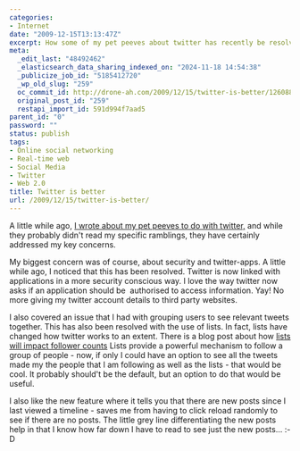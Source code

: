 ```yaml
---
categories:
- Internet
date: "2009-12-15T13:13:47Z"
excerpt: How some of my pet peeves about twitter has recently be resolved. Yay!
meta:
  _edit_last: "48492462"
  _elasticsearch_data_sharing_indexed_on: "2024-11-18 14:54:38"
  _publicize_job_id: "5185412720"
  _wp_old_slug: "259"
  oc_commit_id: http://drone-ah.com/2009/12/15/twitter-is-better/1260882840
  original_post_id: "259"
  restapi_import_id: 591d994f7aad5
parent_id: "0"
password: ""
status: publish
tags:
- Online social networking
- Real-time web
- Social Media
- Twitter
- Web 2.0
title: Twitter is better
url: /2009/12/15/twitter-is-better/
---
```


A little while ago,
[I wrote about my pet peeves to do with twitter,](/2009/03/09/making-twitter-bettermaking-twitter-better/)
and while they probably didn't read my specific ramblings, they have certainly
addressed my key concerns.

My biggest concern was of course, about security and twitter-apps. A little
while ago, I noticed that this has been resolved. Twitter is now linked with
applications in a more security conscious way. I love the way twitter now asks
if an application should be  authorised to access information. Yay! No more
giving my twitter account details to third party websites.

I also covered an issue that I had with grouping users to see relevant tweets
together. This has also been resolved with the use of lists. In fact, lists have
changed how twitter works to an extent. There is a blog post about how
[lists will impact follower counts](http://corethinking.com/2009/12/13/how-twitters-new-lists-feature-will-dramatically-impact-follower-count/ "How twitters lists feature will dramatically impact follower count")
Lists provide a powerful mechanism to follow a group of people - now, if only I
could have an option to see all the tweets made my the people that I am
following as well as the lists - that would be cool. It probably should't be the
default, but an option to do that would be useful.

I also like the new feature where it tells you that there are new posts since I
last viewed a timeline - saves me from having to click reload randomly to see if
there are no posts. The little grey line differentiating the new posts help in
that I know how far down I have to read to see just the new posts... :-D
